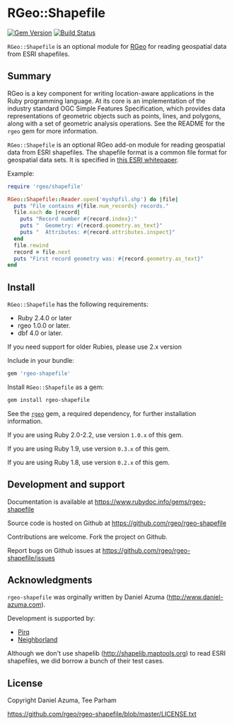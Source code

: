 # RGeo::Shapefile

[![Gem Version](https://badge.fury.io/rb/rgeo-shapefile.svg)](http://badge.fury.io/rb/rgeo-shapefile)
[![Build Status](https://travis-ci.org/rgeo/rgeo-shapefile.svg?branch=master)](https://travis-ci.org/rgeo/rgeo-shapefile)

`RGeo::Shapefile` is an optional module for [RGeo](https://github.com/rgeo/rgeo)
for reading geospatial data from ESRI shapefiles.

## Summary

RGeo is a key component for writing location-aware applications in the
Ruby programming language. At its core is an implementation of the
industry standard OGC Simple Features Specification, which provides data
representations of geometric objects such as points, lines, and polygons,
along with a set of geometric analysis operations. See the README for the
`rgeo` gem for more information.

`RGeo::Shapefile` is an optional RGeo add-on module for reading geospatial
data from ESRI shapefiles. The shapefile format is a common file format
for geospatial data sets. It is specified in
[this ESRI whitepaper](http://www.esri.com/library/whitepapers/pdfs/shapefile.pdf).

Example:

```ruby
require 'rgeo/shapefile'

RGeo::Shapefile::Reader.open('myshpfil.shp') do |file|
  puts "File contains #{file.num_records} records."
  file.each do |record|
    puts "Record number #{record.index}:"
    puts "  Geometry: #{record.geometry.as_text}"
    puts "  Attributes: #{record.attributes.inspect}"
  end
  file.rewind
  record = file.next
  puts "First record geometry was: #{record.geometry.as_text}"
end
```

## Install

`RGeo::Shapefile` has the following requirements:

* Ruby 2.4.0 or later
* rgeo 1.0.0 or later.
* dbf 4.0 or later.

If you need support for older Rubies, please use 2.x version  

Include in your bundle:

```ruby
gem 'rgeo-shapefile'
```

Install `RGeo::Shapefile` as a gem:

```sh
gem install rgeo-shapefile
```

See the [`rgeo`](https://github.com/rgeo/rgeo) gem, a required dependency,
for further installation information.

If you are using Ruby 2.0-2.2, use version `1.0.x` of this gem.

If you are using Ruby 1.9, use version `0.3.x` of this gem.

If you are using Ruby 1.8, use version `0.2.x` of this gem.


## Development and support

Documentation is available at https://www.rubydoc.info/gems/rgeo-shapefile

Source code is hosted on Github at https://github.com/rgeo/rgeo-shapefile

Contributions are welcome. Fork the project on Github.

Report bugs on Github issues at https://github.com/rgeo/rgeo-shapefile/issues

## Acknowledgments

`rgeo-shapefile` was orginally written by Daniel Azuma (http://www.daniel-azuma.com).

Development is supported by:

* [Pirq](http://www.pirq.com)
* [Neighborland](https://neighborland.com)

Although we don't use shapelib (http://shapelib.maptools.org) to read
ESRI shapefiles, we did borrow a bunch of their test cases.

## License

Copyright Daniel Azuma, Tee Parham

https://github.com/rgeo/rgeo-shapefile/blob/master/LICENSE.txt
